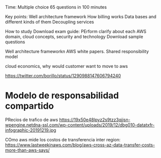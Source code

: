 Time:
Multiple choice 65 questions in 100 minutes

Key points:
Well architecture framework
How billing works
Data bases and different kinds of them
Decoupling services


How to study
Download exam guide: PErform clarify about each AWS domain, cloud concepts, security and technology 
Download sample questions


Well architecture frameworkn
AWS white papers.
Shared responsibility model



cloud economics, why would customer want to move to aws 



https://twitter.com/borillo/status/1290988147606794240



# Modelo de responsabilidad compartido


PRecios de trafico de aws
https://19x50e48lpyz2s9tzz3qjjsn-wpengine.netdna-ssl.com/wp-content/uploads/2019/12/dbg010-datatxfr-infographic-20191219.jpg



COmo aws mide los costos de transferencia inter region:
https://www.lastweekinaws.com/blog/aws-cross-az-data-transfer-costs-more-than-aws-says/